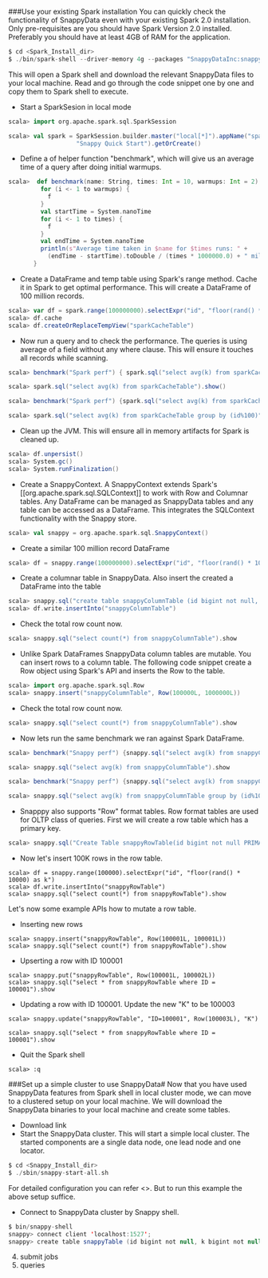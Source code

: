 ###Use your existing Spark installation
You can quickly check the functionality of SnappyData even with your existing Spark 2.0 installation. 
Only pre-requisites are you should have Spark Version 2.0 installed. Preferably you should have at least 4GB of RAM for the application.



```scala
$ cd <Spark_Install_dir>
$ ./bin/spark-shell --driver-memory 4g --packages "SnappyDataInc:snappydata:0.6.2-s_2.11"
```
This will open a Spark shell and download the relevant SnappyData files to your local machine.
Read and go through the code snippet one by one and copy them to Spark shell to execute.

* Start a SparkSesion in local mode
```scala
scala> import org.apache.spark.sql.SparkSession

scala> val spark = SparkSession.builder.master("local[*]").appName("spark, " +
                   "Snappy Quick Start").getOrCreate()
```

* Define a of helper function "benchmark", which will give us an average time of a query after doing initial warmups.
```scala
scala>  def benchmark(name: String, times: Int = 10, warmups: Int = 2)(f: => Unit) {
         for (i <- 1 to warmups) {
           f
         }
         val startTime = System.nanoTime
         for (i <- 1 to times) {
           f
         }
         val endTime = System.nanoTime
         println(s"Average time taken in $name for $times runs: " +
           (endTime - startTime).toDouble / (times * 1000000.0) + " millis")
       }

```
* Create a DataFrame and temp table using Spark's range method. Cache it in Spark to get optimal performance.
  This will create a DataFrame of 100 million records.
```scala
scala> var df = spark.range(100000000).selectExpr("id", "floor(rand() * 10000) as k")
scala> df.cache
scala> df.createOrReplaceTempView("sparkCacheTable")
```

* Now run a query and to check the performance. The queries is using average of a field without any where clause.
This will ensure it touches all records while scanning.
```scala
scala> benchmark("Spark perf") { spark.sql("select avg(k) from sparkCacheTable").collect() }

scala> spark.sql("select avg(k) from sparkCacheTable").show()

scala> benchmark("Spark perf") {spark.sql("select avg(k) from sparkCacheTable group by (id%100)").collect}

scala> spark.sql("select avg(k) from sparkCacheTable group by (id%100)").show

```
* Clean up the JVM. This will ensure all in memory artifacts for Spark is cleaned up.
```scala
scala> df.unpersist()
scala> System.gc()
scala> System.runFinalization()
```

* Create a SnappyContext. A SnappyContext extends Spark's [[org.apache.spark.sql.SQLContext]] to work with Row and Columnar tables.
  Any DataFrame can be managed as SnappyData tables and any table can be accessed as a DataFrame. This integrates the SQLContext
  functionality with the Snappy store.
```scala
scala> val snappy = org.apache.spark.sql.SnappyContext()
```
* Create a similar 100 million record DataFrame
```scala
scala> df = snappy.range(100000000).selectExpr("id", "floor(rand() * 10000) as k")
```
* Create a columnar table in SnappyData. Also insert the created a DataFrame into the table

```scala
scala> snappy.sql("create table snappyColumnTable (id bigint not null, k bigint not null) using column")
scala> df.write.insertInto("snappyColumnTable")
```
* Check the total row count now.
```scala
scala> snappy.sql("select count(*) from snappyColumnTable").show
```

* Unlike Spark DataFrames SnappyData column tables are mutable. You can insert rows to a column table.
The following code snippet create a Row object using Spark's API and inserts the Row to the table.

```scala
scala> import org.apache.spark.sql.Row
scala> snappy.insert("snappyColumnTable", Row(100000L, 1000000L))
```
* Check the total row count now.
```scala
scala> snappy.sql("select count(*) from snappyColumnTable").show
```

* Now lets run the same benchmark we ran against Spark DataFrame.
```scala
scala> benchmark("Snappy perf") {snappy.sql("select avg(k) from snappyColumnTable").collect}

scala> snappy.sql("select avg(k) from snappyColumnTable").show

scala> benchmark("Snappy perf") {snappy.sql("select avg(k) from snappyColumnTable group by (id%100)").collect}

scala> snappy.sql("select avg(k) from snappyColumnTable group by (id%100)").show

```

* Snapppy also supports "Row" format tables. Row format tables are used for OLTP class of queries.
 First we will create a row table which has a primary key.

```scala
scala> snappy.sql("Create Table snappyRowTable(id bigint not null PRIMARY KEY, k bigint not null) USING row")
```
* Now let's insert 100K rows in the row table.
```
scala> df = snappy.range(100000).selectExpr("id", "floor(rand() * 10000) as k")
scala> df.write.insertInto("snappyRowTable")
scala> snappy.sql("select count(*) from snappyRowTable").show
```

Let's now some example APIs how to mutate a row table.

* Inserting new rows
```
scala> snappy.insert("snappyRowTable", Row(100001L, 100001L))
scala> snappy.sql("select count(*) from snappyRowTable").show
```
 * Upserting a row with ID 100001
```
scala> snappy.put("snappyRowTable", Row(100001L, 100002L))
scala> snappy.sql("select * from snappyRowTable where ID = 100001").show
```

* Updating a row with ID 100001. Update the new "K" to be 100003
```
scala> snappy.update("snappyRowTable", "ID=100001", Row(100003L), "K")

scala> snappy.sql("select * from snappyRowTable where ID = 100001").show
```

* Quit the Spark shell

```
scala> :q
```
###Set up a simple cluster to use SnappyData#
Now that you have used SnappyData features from Spark shell in local cluster mode, we can move to a clustered setup on your local machine. We will
download the SnappyData binaries to your local machine and create some tables.

* Download link
* Start the SnappyData cluster. This will start a simple local cluster. The started components are a single data node, one lead node and one locator.

```scala
$ cd <Snappy_Install_dir>
$ ./sbin/snappy-start-all.sh
```
   For detailed configuration you can refer <>. But to run this example the above setup suffice.

* Connect to SnappyData cluster by Snappy shell.
```scala
$ bin/snappy-shell
snappy> connect client 'localhost:1527';
snappy> create table snappyTable (id bigint not null, k bigint not null) using column;
```
4. submit jobs
5. queries

